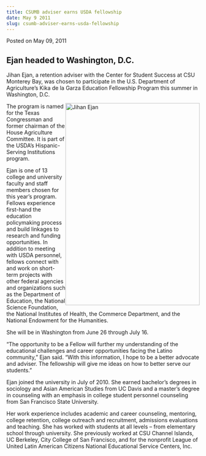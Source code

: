 ```yaml
---
title: CSUMB adviser earns USDA fellowship
date: May 9 2011
slug: csumb-adviser-earns-usda-fellowship
---
```





<span class="date">Posted on May 09, 2011    </span>
<h2>Ejan headed to Washington, D.C.</h2>
<p>Jihan Ejan, a retention adviser with the Center for Student
Success at CSU Monterey Bay, was chosen to participate in the U.S.
Department of Agriculture&#x2019;s Kika de la Garza Education Fellowship
Program this summer in Washington, D.C.</p>
<p><img alt="Jihan Ejan" src="http://news.csumb.edu/sites/default/files/65/attachments/news/images/jihan_headshot.jpg" style="float:right; width:350px; height:527px">The program is
named for the Texas Congressman and former chairman of the House
Agriculture Committee. It is part of the USDA&#x2019;s Hispanic-Serving
Institutions program.</img></p>
<p>Ejan is one of 13 college and university faculty and staff
members chosen for this year&#x2019;s program. Fellows experience
first-hand the education policymaking process and build linkages to
research and funding opportunities. In addition to meeting with
USDA personnel, fellows connect with and work on short-term
projects with other federal agencies and organizations such as the
Department of Education, the National Science Foundation, the
National Institutes of Health, the Commerce Department, and the
National Endowment for the Humanities.</p>
<p>She will be in Washington from June 26 through July 16.</p>
<p>&#x201C;The opportunity to be a Fellow will further my understanding of
the educational challenges and career opportunities facing the
Latino community,&#x201D; Ejan said. &#x201C;With this information, I hope to be
a better advocate and adviser. The fellowship will give me ideas on
how to better serve our students.&#x201D;</p>
<p>Ejan joined the university in July of 2010. She earned
bachelor&#x2019;s degrees in sociology and Asian American Studies from UC
Davis and a master&#x2019;s degree in counseling with an emphasis in
college student personnel counseling from San Francisco State
University.</p>
<p>Her work experience includes academic and career counseling,
mentoring, college retention, college outreach and recruitment,
admissions evaluations and teaching. She has worked with students
at all levels &#x2013; from elementary school through university. She
previously worked at CSU Channel Islands, UC Berkeley, City College
of San Francisco, and for the nonprofit League of United Latin
American Citizens National Educational Service Centers, Inc.</p>





